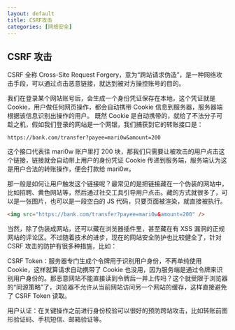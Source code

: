 ```yaml
---
layout: default
title: CSRF攻击
categories: [网络安全]
---
```


## CSRF 攻击

CSRF 全称 Cross-Site Request Forgery，意为“跨站请求伪造”，是一种网络攻击手段，可以通过点击恶意链接，就达到被对方操控账号的目的。

我们在登录某个网站账号后，会生成一个身份凭证保存在本地，这个凭证就是 Cookie，用户做任何网页操作，都会自动携带 Cookie 信息到服务器，服务器端根据该信息识别出操作的用户。 既然 Cookie 是自动携带的，就给了不法分子可趁之机，假如我们登录的网站是一个网银，我们捕获到它的转账接口是：

```
https://bank.com/transfer?payee=mari0w&amount=200
```

这个接口代表往 mari0w 账户里打 200 块，那我们只需要让被攻击的用户点击这个链接，链接就会自动带上用户的身份凭证 Cookie 传递到服务端，服务端认为这是用户合法的转账操作，便会打款给 mari0w。

那一般是如何让用户触发这个链接呢？最常见的是把链接藏在一个伪装的网站中，比如招聘、黄色网站等，然后通过社交工具引导用户点击。藏的方式就很多了，可以是一张图片，也可以是一段空白的 JS 代码，只要页面被渲染，就直接被执行。

```html
<img src="https://bank.com/transfer?payee=mari0w&amount=200" />
```

当然，除了伪装成网站，还可以藏在浏览器插件里，甚至藏在有 XSS 漏洞的正规网站的评论区。不过随着技术的进步，现在的网站安全防护也比较健全了，针对 CSRF 攻击的防护有很多种措施，比如：

CSRF Token：服务器专门生成个令牌用于识别用户身份，不再单纯使用 Cookie，这样就算请求自动携带了 Cookie 也没用，因为服务端是通过令牌来识别用户身份的。那恶意网站不能直接读到令牌后一并上传吗？这个就受限于浏览器的“同源策略”了，浏览器不允许从当前网站访问另一个网站的缓存，这样直接避免了 CSRF Token 读取。

用户认证：在关键操作之前进行身份校验可以很好的预防跨站攻击，比如转账前图形验证码、手机短信、邮箱验证等。